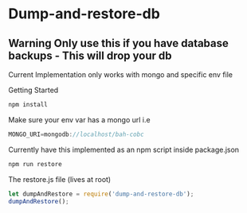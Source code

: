 # Dump-and-restore-db


## Warning Only use this if you have database backups - This will drop your db


Current Implementation only works with mongo and specific env file

Getting Started
```javascript
npm install
```

Make sure your env var has a mongo url i.e
```javascript
MONGO_URI=mongodb://localhost/bah-cobc
```

Currently have this implemented as an npm script inside package.json
```javascript
npm run restore
```

The restore.js file (lives at root)
```javascript
let dumpAndRestore = require('dump-and-restore-db');
dumpAndRestore();
```

